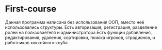 # First-course
Данная программа написана без использования ООП, вместо неё использовались структуры. Есть авторизация, регистрация, разделение ролей на пользоваетеля и администратора.Есть функции добавления, редактирования,
удаления, сортировки, поиска игроков, страдионов, и работников хоккнйного клуба.
